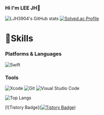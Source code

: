 ### Hi I'm LEE JH👋
![LJH3904's GitHub stats](https://github-readme-stats.vercel.app/api?username=LJH3904&show_icons=true&theme=dark)
[![Solved.ac Profile](http://mazassumnida.wtf/api/v2/generate_badge?boj=dasom8899)](https://solved.ac/dasom8899/)


# 💪Skills
### Platforms & Languages
![Swift](https://img.shields.io/badge/Swift-White.svg?&style=for-the-badge&logo=Swift&logoColor=White)

### Tools
![Xcode](https://img.shields.io/badge/Xcode-147EFB.svg?&style=for-the-badge&logo=Xcode&logoColor=white)
![Git](https://img.shields.io/badge/Git-F05032.svg?&style=for-the-badge&logo=Git&logoColor=white)
![Visual Studio Code](https://img.shields.io/badge/Visual%20Studio%20Code-007ACC.svg?&style=for-the-badge&logo=Visual%20Studio%20Code&logoColor=white)



![Top Langs](https://github-readme-stats.vercel.app/api/top-langs/?username=LJH3904&layout=compact&theme=dark)
<!--
**LJH3904/LJH3904** is a ✨ _special_ ✨ repository because its `README.md` (this file) appears on your GitHub profile.

Here are some ideas to get you started:

- 🔭 I’m currently working on ...
- 🌱 I’m currently learning ...
- 👯 I’m looking to collaborate on ...
- 🤔 I’m looking for help with ...
- 💬 Ask me about ...
- 📫 How to reach me: ...
- 😄 Pronouns: ...
- ⚡ Fun fact: ...
-->
[![Tistory Badge]([![Tistory Badge](https://img.shields.io/badge/Tech%20Blog-555263?style=flat&logoColor=white)]("https://dasom8899.tistory.com/))
